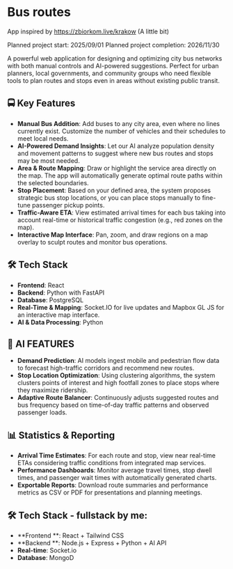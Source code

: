 # Bus routes

App inspired by https://zbiorkom.live/krakow (A little bit)

Planned project start: 2025/09/01
Planned project completion: 2026/11/30

A powerful web application for designing and optimizing city bus networks with both manual controls and AI-powered suggestions. Perfect for urban planners, local governments, and community groups who need flexible tools to plan routes and stops even in areas without existing public transit.


## 🚍 Key Features

- **Manual Bus Addition**: Add buses to any city area, even where no lines currently exist. Customize the number of vehicles and their schedules to meet local needs.
- **AI-Powered Demand Insights**: Let our AI analyze population density and movement patterns to suggest where new bus routes and stops may be most needed.
- **Area & Route Mapping**: Draw or highlight the service area directly on the map. The app will automatically generate optimal route paths within the selected boundaries.
- **Stop Placement**: Based on your defined area, the system proposes strategic bus stop locations, or you can place stops manually to fine-tune passenger pickup points.
- **Traffic-Aware ETA**: View estimated arrival times for each bus taking into account real-time or historical traffic congestion (e.g., red zones on the map).
- **Interactive Map Interface**: Pan, zoom, and draw regions on a map overlay to sculpt routes and monitor bus operations.

## 🛠 Tech Stack

- **Frontend**: React
- **Backend**: Python with FastAPI
- **Database**: PostgreSQL
- **Real-Time & Mapping**: Socket.IO for live updates and Mapbox GL JS for an interactive map interface.  
- **AI & Data Processing**: Python

## 🤖 AI FEATURES

- **Demand Prediction**: AI models ingest mobile and pedestrian flow data to forecast high-traffic corridors and recommend new routes.
- **Stop Location Optimization**: Using clustering algorithms, the system clusters points of interest and high footfall zones to place stops where they maximize ridership.
- **Adaptive Route Balancer**: Continuously adjusts suggested routes and bus frequency based on time-of-day traffic patterns and observed passenger loads.

## 📊 Statistics & Reporting

- **Arrival Time Estimates**: For each route and stop, view near real-time ETAs considering traffic conditions from integrated map services.
- **Performance Dashboards**: Monitor average travel times, stop dwell times, and passenger wait times with automatically generated charts.
- **Exportable Reports**: Download route summaries and performance metrics as CSV or PDF for presentations and planning meetings.

## 🛠️ Tech Stack - fullstack by me:

- **Frontend **: React + Tailwind CSS  
- **Backend **: Node.js + Express + Python + AI API
- **Real-time**: Socket.io  
- **Database**: MongoD
